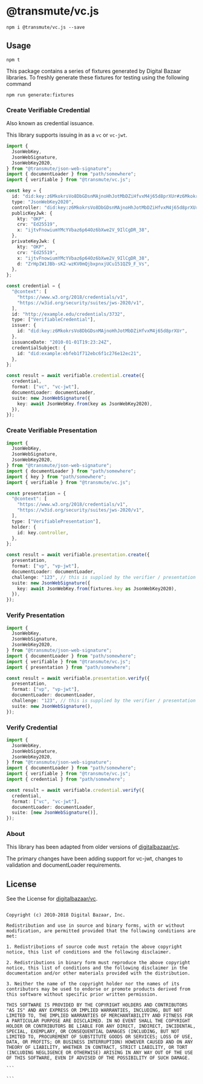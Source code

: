 # @transmute/vc.js

```
npm i @transmute/vc.js --save
```

## Usage

```
npm t
```

This package contains a series of fixtures generated by Digital Bazaar libraries.
To freshly generate these fixtures for testing using the following command

```
npm run generate:fixtures
```

### Create Verifiable Credential

Also known as credential issuance.

This library supports issuing in as a `vc` or `vc-jwt`.

```ts
import {
  JsonWebKey,
  JsonWebSignature,
  JsonWebKey2020,
} from "@transmute/json-web-signature";
import { documentLoader } from "path/somewhere";
import { verifiable } from "@transmute/vc.js";

const key = {
  id: "did:key:z6MkokrsVo8DbGDsnMAjnoHhJotMbDZiHfvxM4j65d8prXUr#z6MkokrsVo8DbGDsnMAjnoHhJotMbDZiHfvxM4j65d8prXUr",
  type: "JsonWebKey2020",
  controller: "did:key:z6MkokrsVo8DbGDsnMAjnoHhJotMbDZiHfvxM4j65d8prXUr",
  publicKeyJwk: {
    kty: "OKP",
    crv: "Ed25519",
    x: "ijtvFnowiumYMcYVbaz6p64Oz6bXwe2V_9IlCgDR_38",
  },
  privateKeyJwk: {
    kty: "OKP",
    crv: "Ed25519",
    x: "ijtvFnowiumYMcYVbaz6p64Oz6bXwe2V_9IlCgDR_38",
    d: "ZrHpIW1JBb-sK2-wzKV0mQjbxpnxjUCu151QZ9_F_Vs",
  },
};

const credential = {
  "@context": [
    "https://www.w3.org/2018/credentials/v1",
    "https://w3id.org/security/suites/jws-2020/v1",
  ],
  id: "http://example.edu/credentials/3732",
  type: ["VerifiableCredential"],
  issuer: {
    id: "did:key:z6MkokrsVo8DbGDsnMAjnoHhJotMbDZiHfvxM4j65d8prXUr",
  },
  issuanceDate: "2010-01-01T19:23:24Z",
  credentialSubject: {
    id: "did:example:ebfeb1f712ebc6f1c276e12ec21",
  },
};

const result = await verifiable.credential.create({
  credential,
  format: ["vc", "vc-jwt"],
  documentLoader: documentLoader,
  suite: new JsonWebSignature({
    key: await JsonWebKey.from(key as JsonWebKey2020),
  }),
});
```

### Create Verifiable Presentation

```ts
import {
  JsonWebKey,
  JsonWebSignature,
  JsonWebKey2020,
} from "@transmute/json-web-signature";
import { documentLoader } from "path/somewhere";
import { key } from "path/somewhere";
import { verifiable } from "@transmute/vc.js";

const presentation = {
  "@context": [
    "https://www.w3.org/2018/credentials/v1",
    "https://w3id.org/security/suites/jws-2020/v1",
  ],
  type: ["VerifiablePresentation"],
  holder: {
    id: key.controller,
  },
};

const result = await verifiable.presentation.create({
  presentation,
  format: ["vp", "vp-jwt"],
  documentLoader: documentLoader,
  challenge: "123", // this is supplied by the verifier / presentation recipient
  suite: new JsonWebSignature({
    key: await JsonWebKey.from(fixtures.key as JsonWebKey2020),
  }),
});
```

### Verify Presentation

```ts
import {
  JsonWebKey,
  JsonWebSignature,
  JsonWebKey2020,
} from "@transmute/json-web-signature";
import { documentLoader } from "path/somewhere";
import { verifiable } from "@transmute/vc.js";
import { presentation } from "path/somewhere";

const result = await verifiable.presentation.verify({
  presentation,
  format: ["vp", "vp-jwt"],
  documentLoader: documentLoader,
  challenge: "123", // this is supplied by the verifier / presentation recipient
  suite: new JsonWebSignature(),
});
```

### Verify Credential

```ts
import {
  JsonWebKey,
  JsonWebSignature,
  JsonWebKey2020,
} from "@transmute/json-web-signature";
import { documentLoader } from "path/somewhere";
import { verifiable } from "@transmute/vc.js";
import { credential } from "path/somewhere";

const result = await verifiable.credential.verify({
  credential,
  format: ["vc", "vc-jwt"],
  documentLoader: documentLoader,
  suite: [new JsonWebSignature()],
});
```

### About

This library has been adapted from older versions of [digitalbazaar/vc](https://github.com/digitalbazaar/vc).

The primary changes have been adding support for vc-jwt, changes to validation and documentLoader requirements.

## License

See the License for [digitalbazaar/vc](https://github.com/digitalbazaar/vc/blob/master/LICENSE).

````

Copyright (c) 2010-2018 Digital Bazaar, Inc.

Redistribution and use in source and binary forms, with or without modification, are permitted provided that the following conditions are met:

1. Redistributions of source code must retain the above copyright notice, this list of conditions and the following disclaimer.

2. Redistributions in binary form must reproduce the above copyright notice, this list of conditions and the following disclaimer in the documentation and/or other materials provided with the distribution.

3. Neither the name of the copyright holder nor the names of its contributors may be used to endorse or promote products derived from this software without specific prior written permission.

THIS SOFTWARE IS PROVIDED BY THE COPYRIGHT HOLDERS AND CONTRIBUTORS "AS IS" AND ANY EXPRESS OR IMPLIED WARRANTIES, INCLUDING, BUT NOT LIMITED TO, THE IMPLIED WARRANTIES OF MERCHANTABILITY AND FITNESS FOR A PARTICULAR PURPOSE ARE DISCLAIMED. IN NO EVENT SHALL THE COPYRIGHT HOLDER OR CONTRIBUTORS BE LIABLE FOR ANY DIRECT, INDIRECT, INCIDENTAL, SPECIAL, EXEMPLARY, OR CONSEQUENTIAL DAMAGES (INCLUDING, BUT NOT LIMITED TO, PROCUREMENT OF SUBSTITUTE GOODS OR SERVICES; LOSS OF USE, DATA, OR PROFITS; OR BUSINESS INTERRUPTION) HOWEVER CAUSED AND ON ANY THEORY OF LIABILITY, WHETHER IN CONTRACT, STRICT LIABILITY, OR TORT (INCLUDING NEGLIGENCE OR OTHERWISE) ARISING IN ANY WAY OUT OF THE USE OF THIS SOFTWARE, EVEN IF ADVISED OF THE POSSIBILITY OF SUCH DAMAGE.

```

```
````
